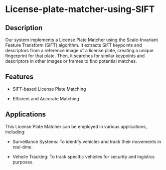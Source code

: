 # License-plate-matcher-using-SIFT
## Description

Our system implements a License Plate Matcher using the Scale-Invariant Feature Transform (SIFT) algorithm. It extracts SIFT keypoints and descriptors from a reference image of a license plate, creating a unique fingerprint for that plate. Then, it searches for similar keypoints and descriptors in other images or frames to find potential matches.

## Features

- SIFT-based License Plate Matching

- Efficient and Accurate Matching

## Applications

This License Plate Matcher can be employed in various applications, including:

- Surveillance Systems: To identify vehicles and track their movements in real-time.

- Vehicle Tracking: To track specific vehicles for security and logistics purposes.


